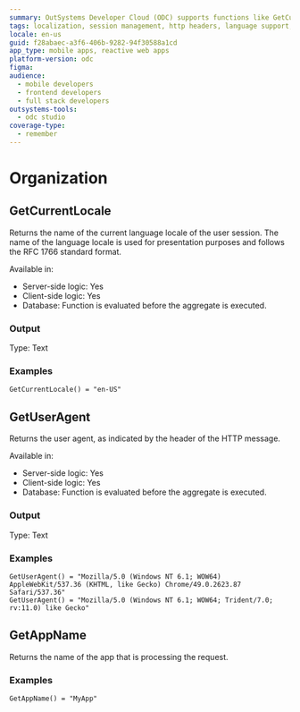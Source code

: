 ```yaml
---
summary: OutSystems Developer Cloud (ODC) supports functions like GetCurrentLocale and GetUserAgent for app customization and session management.
tags: localization, session management, http headers, language support, user experience customization
locale: en-us
guid: f28abaec-a3f6-406b-9282-94f30588a1cd
app_type: mobile apps, reactive web apps
platform-version: odc
figma:
audience:
  - mobile developers
  - frontend developers
  - full stack developers
outsystems-tools:
  - odc studio
coverage-type:
  - remember
---
```


# Organization

## GetCurrentLocale

Returns the name of the current language locale of the user session. The name of the language locale is used for presentation purposes and follows the RFC 1766 standard format.  

Available in:  

* Server-side logic: Yes
* Client-side logic: Yes
* Database: Function is evaluated before the aggregate is executed.

### Output

Type: Text  

### Examples

```
GetCurrentLocale() = "en-US"
```

## GetUserAgent

Returns the user agent, as indicated by the header of the HTTP message.  

Available in:  

* Server-side logic: Yes
* Client-side logic: Yes
* Database: Function is evaluated before the aggregate is executed.

### Output

Type: Text  

### Examples

```
GetUserAgent() = "Mozilla/5.0 (Windows NT 6.1; WOW64) AppleWebKit/537.36 (KHTML, like Gecko) Chrome/49.0.2623.87 Safari/537.36"
GetUserAgent() = "Mozilla/5.0 (Windows NT 6.1; WOW64; Trident/7.0; rv:11.0) like Gecko"
```

## GetAppName

Returns the name of the app that is processing the request.

### Examples

```
GetAppName() = "MyApp"
```
